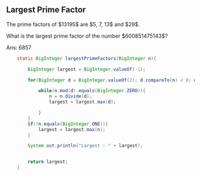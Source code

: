 
## Largest Prime Factor
<p>The prime factors of $13195$ are $5, 7, 13$ and $29$.</p>
<p>What is the largest prime factor of the number $600851475143$?</p>

  Ans: 6857

```java
    static BigInteger largestPrimeFactors(BigInteger n){

        BigInteger largest = BigInteger.valueOf(-1);

        for(BigInteger d = BigInteger.valueOf(2); d.compareTo(n) < 0; d = d.add(BigInteger.ONE) ){

            while(n.mod(d).equals(BigInteger.ZERO)){
                n = n.divide(d);
                largest = largest.max(d);

            }
        }
        if(!n.equals(BigInteger.ONE)){
            largest = largest.max(n);
        }

        System.out.println("Largest : " + largest);


        return largest;
    }
```

